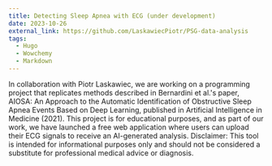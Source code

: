 ```yaml
---
title: Detecting Sleep Apnea with ECG (under development)
date: 2023-10-26
external_link: https://github.com/LaskawiecPiotr/PSG-data-analysis
tags:
  - Hugo
  - Wowchemy
  - Markdown
---
```


In collaboration with Piotr Laskawiec, we are working on a programming project that replicates methods described in Bernardini et al.'s paper, AIOSA: An Approach to the Automatic Identification of Obstructive Sleep Apnea Events Based on Deep Learning, published in Artificial Intelligence in Medicine (2021). This project is for educational purposes, and as part of our work, we have launched a free web application where users can upload their ECG signals to receive an AI-generated analysis. Disclaimer: This tool is intended for informational purposes only and should not be considered a substitute for professional medical advice or diagnosis.

<!--more-->
